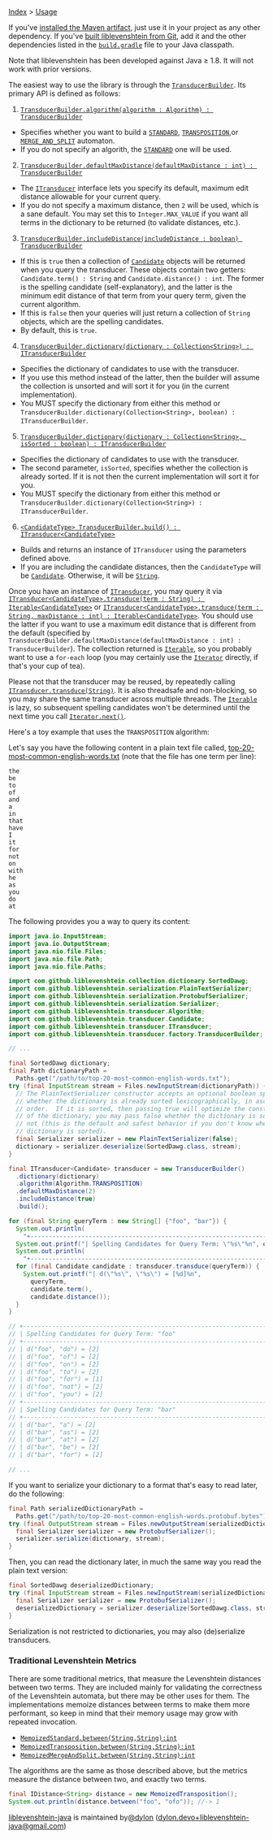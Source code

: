 [Index](index.md) > [Usage](usage.md)

If you've [installed the Maven artifact](installation.md), just use it in your
project as any other dependency.  If you've
[built liblevenshtein from Git](building.md), add it and the other dependencies
listed in the [`build.gradle`][src/build.gradle] file to your Java classpath.

Note that liblevenshtein has been developed against
Java&nbsp;&ge;&nbsp;1.8.  It will not work with prior
versions.

The easiest way to use the library is through the
[`TransducerBuilder`][src/TransducerBuilder.java].  Its primary API is defined
as follows:

1. [`TransducerBuilder.algorithm(algorithm : Algorithm) : TransducerBuilder`][javadoc/TransducerBuilder.algorithm(Algorithm)]
  - Specifies whether you want to build a
  [`STANDARD`][javadoc/Algorithm.TRANSPOSITION],
  [`TRANSPOSITION`][javadoc/Algorithm.TRANSPOSITION],or
  [`MERGE_AND_SPLIT`][javadoc/Algorithm.MERGE_AND_SPLIT] automaton.
  - If you do not specify an algorith, the
  [`STANDARD`][javadoc/Algorithm.TRANSPOSITION] one will be used.
2. [`TransducerBuilder.defaultMaxDistance(defaultMaxDistance : int) : TransducerBuilder`][javadoc/TransducerBuilder.defaultMaxDistance(int)]
  - The [`ITransducer`][src/ITransducer] interface lets you specify its default,
  maximum edit distance allowable for your current query.
  - If you do not specify a maximum distance, then `2` will be used, which is a
  	sane default.  You may set this to `Integer.MAX_VALUE` if you want all terms
  	in the dictionary to be returned (to validate distances, etc.).
3. [`TransducerBuilder.includeDistance(includeDistance : boolean) TransducerBuilder`][javadoc/TransducerBuilder.includeDistance(boolean)]
  - If this is `true` then a collection of [`Candidate`][src/Candidate] objects
  will be returned when you query the transducer.  These objects contain two
  getters: `Candidate.term() : String` and `Candidate.distance() : int`.
  The former is the spelling candidate (self-explanatory), and the latter is
  the minimum edit distance of that term from your query term, given the current
  algorithm.
  - If this is `false` then your queries will just return a collection of
  `String` objects, which are the spelling candidates.
  - By default, this is `true`.
4. [`TransducerBuilder.dictionary(dictionary : Collection<String>) : ITransducerBuilder`][javadoc/TransducerBuilder.dictionary(Collection)]
  - Specifies the dictionary of candidates to use with the transducer.
  - If you use this method instead of the latter, then the builder will assume
  the collection is unsorted and will sort it for you (in the current
  implementation).
  - You MUST specify the dictionary from either this method or
  `TransducerBuilder.dictionary(Collection<String>, boolean) : ITransducerBuilder`.
5. [`TransducerBuilder.dictionary(dictionary : Collection<String>, isSorted : boolean) : ITransducerBuilder`][javadoc/TransducerBuilder.dictionary(Collection,boolean)]
  - Specifies the dictionary of candidates to use with the transducer.
  - The second parameter, `isSorted`, specifies whether the collection is
  already sorted.  If it is not then the current implementation will sort it for
  you.
  - You MUST specify the dictionary from either this method or
  `TransducerBuilder.dictionary(Collection<String>) : ITransducerBuilder`.
6. [`<CandidateType> TransducerBuilder.build() : ITransducer<CandidateType>`][javadoc/TransducerBuilder.build()]
  - Builds and returns an instance of `ITransducer` using the parameters defined
  above.
  - If you are including the candidate distances, then the `CandidateType` will
  be [`Candidate`][src/Candidate].  Otherwise, it will be
  [`String`][javadoc/String].

Once you have an instance of [`ITransducer`][src/ITransducer], you may query it
via
[`ITransducer<CandidateType>.transduce(term : String) : Iterable<CandidateType>`][javadoc/ITransducer.transduce(String)]
or
[`ITransducer<CandidateType>.transduce(term : String, maxDistance : int) : Iterable<CandidateType>`][javadoc/ITransducer.transduce(String,int)].
You should use the latter if you want to use a maximum edit distance that is
different from the default
(specified by `TransducerBuilder.defaultMaxDistance(defaultMaxDistance : int) : TransducerBuilder`).
The collection returned is [`Iterable`][javadoc/Iterable], so you probably want
to use a `for-each` loop (you may certainly use the
[`Iterator`][javadoc/Iterator] directly, if that's your cup of tea).

Please not that the transducer may be reused, by repeatedly calling
[`ITransducer.transduce(String)`][javadoc/ITransducer.transduce(String)].  It is
also threadsafe and non-blocking, so you may share the same transducer across
multiple threads.  The [`Iterable`][javadoc/Iterable] is
lazy, so subsequent spelling candidates won't be determined until the next time
you call [`Iterator.next()`][javadoc/Iterator.next()].

Here's a toy example that uses the `TRANSPOSITION` algorithm:

Let's say you have the following content in a plain text file called,
[top-20-most-common-english-words.txt][top-20-most-common-english-words.txt]
(note that the file has one term per line):

```
the
be
to
of
and
a
in
that
have
I
it
for
not
on
with
he
as
you
do
at
```

The following provides you a way to query its content:

```java
import java.io.InputStream;
import java.io.OutputStream;
import java.nio.file.Files;
import java.nio.file.Path;
import java.nio.file.Paths;

import com.github.liblevenshtein.collection.dictionary.SortedDawg;
import com.github.liblevenshtein.serialization.PlainTextSerializer;
import com.github.liblevenshtein.serialization.ProtobufSerializer;
import com.github.liblevenshtein.serialization.Serializer;
import com.github.liblevenshtein.transducer.Algorithm;
import com.github.liblevenshtein.transducer.Candidate;
import com.github.liblevenshtein.transducer.ITransducer;
import com.github.liblevenshtein.transducer.factory.TransducerBuilder;

// ...

final SortedDawg dictionary;
final Path dictionaryPath =
  Paths.get("/path/to/top-20-most-common-english-words.txt");
try (final InputStream stream = Files.newInputStream(dictionaryPath)) {
  // The PlainTextSerializer constructor accepts an optional boolean specifying
  // whether the dictionary is already sorted lexicographically, in ascending
  // order.  If it is sorted, then passing true will optimize the construction
  // of the dictionary; you may pass false whether the dictionary is sorted or
  // not (this is the default and safest behavior if you don't know whether the
  // dictionary is sorted).
  final Serializer serializer = new PlainTextSerializer(false);
  dictionary = serializer.deserialize(SortedDawg.class, stream);
}

final ITransducer<Candidate> transducer = new TransducerBuilder()
  .dictionary(dictionary)
  .algorithm(Algorithm.TRANSPOSITION)
  .defaultMaxDistance(2)
  .includeDistance(true)
  .build();

for (final String queryTerm : new String[] {"foo", "bar"}) {
  System.out.println(
    "+-------------------------------------------------------------------------------");
  System.out.printf("| Spelling Candidates for Query Term: \"%s\"%n", queryTerm);
  System.out.println(
    "+-------------------------------------------------------------------------------");
  for (final Candidate candidate : transducer.transduce(queryTerm)) {
    System.out.printf("| d(\"%s\", \"%s\") = [%d]%n",
      queryTerm,
      candidate.term(),
      candidate.distance());
  }
}

// +-------------------------------------------------------------------------------
// | Spelling Candidates for Query Term: "foo"
// +-------------------------------------------------------------------------------
// | d("foo", "do") = [2]
// | d("foo", "of") = [2]
// | d("foo", "on") = [2]
// | d("foo", "to") = [2]
// | d("foo", "for") = [1]
// | d("foo", "not") = [2]
// | d("foo", "you") = [2]
// +-------------------------------------------------------------------------------
// | Spelling Candidates for Query Term: "bar"
// +-------------------------------------------------------------------------------
// | d("bar", "a") = [2]
// | d("bar", "as") = [2]
// | d("bar", "at") = [2]
// | d("bar", "be") = [2]
// | d("bar", "for") = [2]

// ...
```

If you want to serialize your dictionary to a format that's easy to read later,
do the following:

```java
final Path serializedDictionaryPath =
  Paths.get("/path/to/top-20-most-common-english-words.protobuf.bytes");
try (final OutputStream stream = Files.newOutputStream(serializedDictionaryPath)) {
  final Serializer serializer = new ProtobufSerializer();
  serializer.serialize(dictionary, stream);
}
```

Then, you can read the dictionary later, in much the same way you read the plain
text version:

```java
final SortedDawg deserializedDictionary;
try (final InputStream stream = Files.newInputStream(serializedDictionaryPath)) {
  final Serializer serializer = new ProtobufSerializer();
  deserializedDictionary = serializer.deserialize(SortedDawg.class, stream);
}
```

Serialization is not restricted to dictionaries, you may also (de)serialize
transducers.

### Traditional Levenshtein Metrics

There are some traditional metrics, that measure the Levenshtein distances
between two terms.  They are included mainly for validating the correctness of
the Levenshtein automata, but there may be other uses for them.  The
implementations memoize distances between terms to make them more performant, so
keep in mind that their memory usage may grow with repeated invocation.

- [`MemoizedStandard.between(String,String):int`][javadoc/MemoizedStandard.between(String,String)]
- [`MemoizedTransposition.between(String,String):int`][javadoc/MemoizedTransposition.between(String,String)]
- [`MemoizedMergeAndSplit.between(String,String):int`][javadoc/MemoizedMergeAndSplit.between(String,String)]

The algorithms are the same as those described above, but the metrics measure
the distance between two, and exactly two terms.

```java
final IDistance<String> distance = new MemoizedTransposition();
System.out.println(distance.between("foo", "ofo")); //-> 1
```

[liblevenshtein-java][github-repo] is maintained by[@dylon][github-author] ([dylon.devo+liblevenshtein-java@gmail.com][github-email])

[coursera-automata]: https://class.coursera.org/automata "Jeffrey Ullman (Coursera)"
[coursera-compilers]: https://class.coursera.org/compilers "Alex Aiken (Coursera)"
[coursera-nlp]: https://class.coursera.org/nlp "Dan Jurafsky and Chris Manning (Coursera)"
[damn-cool-algos-levenshtein-automata-2010]: http://blog.notdot.net/2010/07/Damn-Cool-Algorithms-Levenshtein-Automata "Nick Johnson (2010)"
[dict-compress-dawg-2011]: http://stevehanov.ca/blog/index.php?id=115 "Steve Hanov (2011)"
[fast-easy-correct-trie-2011]: http://stevehanov.ca/blog/index.php?id=114 "Steve Hanov (2011)"
[fast-string-correction-2002]: http://citeseerx.ist.psu.edu/viewdoc/summary?doi=10.1.1.16.652 "Klaus Schulz and Stoyan Mihov (2002)"
[incremental-construction-dawg-2000]: http://dl.acm.org/citation.cfm?id=971842 "Jan Daciuk, Bruce W. Watson, Stoyan Mihov, and Richard E. Watson (2000)"
[klaus-schulz]: http://www.cis.uni-muenchen.de/people/schulz.html "Klaus Schulz"
[lucene-fuzzy-2011]: http://blog.mikemccandless.com/2011/03/lucenes-fuzzyquery-is-100-times-faster.html "Michael McCandless (2011)"
[moman]: https://sites.google.com/site/rrettesite/moman "Moman"
[rao-li]: http://www.usca.edu/math/~mathdept/rli/ "Dr. Rao Li"
[stoyan-mihov]: http://www.lml.bas.bg/~stoyan/ "Stoyan Mihov"
[universal-automata-2005]: http://www.fmi.uni-sofia.bg/fmi/logic/theses/mitankin-en.pdf "Petar Nikolaev Mitankin (2005)"
[usca]: http://web.usca.edu/ "University of South Carolina Aiken"

[live-demo]: http://universal-automata.github.io/liblevenshtein/

[github-author]: https://github.com/dylon "Dylon Edwards <dylon.devo+liblevenshtein-java@gmail.com>"
[github-demo]: http://universal-automata.github.io/liblevenshtein/ "liblevenshtein demo"
[github-email]: mailto:dylon.devo+liblevenshtein-java@gmail.com "Dylon Edwards <dylon.devo+liblevenshtein-java@gmail.com>"
[github-repo]: https://github.com/universal-automata/liblevenshtein-java/ "universal-automata/liblevenshtein-java"

[wikipedia-damerau-levenshtein-distance]: https://en.wikipedia.org/wiki/Damerau%E2%80%93Levenshtein_distance "Damerau–Levenshtein distance"
[wikipedia-levenshtein-distance]: https://en.wikipedia.org/wiki/Levenshtein_distance "Levenshtein distance"

[master-branch]: https://github.com/universal-automata/liblevenshtein-java/tree/master "universal-automata/liblevenshtein-java/master"
[release-branch]: https://github.com/universal-automata/liblevenshtein-java/tree/release "universal-automata/liblevenshtein-java/release"
[release-branch-3.x]: https://github.com/universal-automata/liblevenshtein-java/tree/release-3.x "universal-automata/liblevenshtein-java/release-3.x"
[release-branch-2.x]: https://github.com/universal-automata/liblevenshtein-java/tree/release-2.x "universal-automata/liblevenshtein-java/release-2.x"

[wiki]: https://github.com/universal-automata/liblevenshtein-java/blob/gh-pages/docs/wiki/3.0.0-rc.3/index.md "liblevenshtein 3.0.0-rc.3 Wiki"
[javadoc]: http://universal-automata.github.io/liblevenshtein-java/docs/javadoc/3.0.0-rc.3/index.html "liblevenshtein 3.0.0-rc.3 API"
[tagged-source]: https://github.com/universal-automata/liblevenshtein-java/tree/3.0.0-rc.3/src "liblevenshtein 3.0.0-rc.3"

[java-lib]: https://github.com/universal-automata/liblevenshtein-java "liblevenshtein-java"
[java-cli]: https://github.com/universal-automata/liblevenshtein-java-cli "liblevenshtein-java-cli"
[java-cli-readme]: https://github.com/universal-automata/liblevenshtein-java-cli/blob/master/README.md "liblevenshtein-java-cli, README.md"

[javadoc/Iterable]: https://docs.oracle.com/javase/8/docs/api/java/lang/Iterable.html?is-external=true "java.lang.Iterable"
[javadoc/Iterator.next()]: https://docs.oracle.com/javase/8/docs/api/java/util/Iterator.html#next-- "java.util.Iterator.next()"
[javadoc/Iterator]: https://docs.oracle.com/javase/8/docs/api/java/util/Iterator.html "java.util.Iterator"
[javadoc/String]: https://docs.oracle.com/javase/8/docs/api/java/lang/String.html "java.lang.String"

[javadoc/Algorithm.MERGE_AND_SPLIT]: http://universal-automata.github.io/liblevenshtein-java/docs/javadoc/3.0.0-rc.3/com/github/liblevenshtein/transducer/Algorithm.html#MERGE_AND_SPLIT "Algorithm.MERGE_AND_SPLIT"
[javadoc/Algorithm.STANDARD]: http://universal-automata.github.io/liblevenshtein-java/docs/javadoc/3.0.0-rc.3/com/github/liblevenshtein/transducer/Algorithm.html#STANDARD "Algorithm.STANDARD"
[javadoc/Algorithm.TRANSPOSITION]: http://universal-automata.github.io/liblevenshtein-java/docs/javadoc/3.0.0-rc.3/com/github/liblevenshtein/transducer/Algorithm.html#TRANSPOSITION "Algorithm.TRANSPOSITION"
[javadoc/ITransducer.transduce(String)]: http://universal-automata.github.io/liblevenshtein-java/docs/javadoc/3.0.0-rc.3/com/github/liblevenshtein/transducer/ITransducer.html#transduce-java.lang.String- "ITransducer.transduce(String):Iterable"
[javadoc/ITransducer.transduce(String,int)]: http://universal-automata.github.io/liblevenshtein-java/docs/javadoc/3.0.0-rc.3/com/github/liblevenshtein/transducer/ITransducer.html#transduce-java.lang.String-int- "ITransducer.transduce(String,int):Iterable"
[javadoc/MemoizedMergeAndSplit.between(String,String)]: http://universal-automata.github.io/liblevenshtein-java/docs/javadoc/3.0.0-rc.3/com/github/liblevenshtein/distance/MemoizedMergeAndSplit.html "MemoizedMergeAndSplit.between(String,String):int"
[javadoc/MemoizedStandard.between(String,String)]: http://universal-automata.github.io/liblevenshtein-java/docs/javadoc/3.0.0-rc.3/com/github/liblevenshtein/distance/MemoizedStandard.html "MemoizedStandard.between(String,String):int"
[javadoc/MemoizedTransposition.between(String,String)]: http://universal-automata.github.io/liblevenshtein-java/docs/javadoc/3.0.0-rc.3/com/github/liblevenshtein/distance/MemoizedTransposition.html "MemoizedTransposition.between(String,String):int"
[javadoc/TransducerBuilder.algorithm(Algorithm)]: http://universal-automata.github.io/liblevenshtein-java/docs/javadoc/3.0.0-rc.3/com/github/liblevenshtein/transducer/factory/TransducerBuilder.html#algorithm-com.github.liblevenshtein.Algorithm- "TransducerBuilder.algorithm(Algorithm):TransducerBuilder"
[javadoc/TransducerBuilder.build()]: http://universal-automata.github.io/liblevenshtein-java/docs/javadoc/3.0.0-rc.3/com/github/liblevenshtein/transducer/factory/TransducerBuilder.html#build-- "TransducerBuilder.build():ITransducer"
[javadoc/TransducerBuilder.defaultMaxDistance(int)]: http://universal-automata.github.io/liblevenshtein-java/docs/javadoc/3.0.0-rc.3/com/github/liblevenshtein/transducer/factory/TransducerBuilder.html#defaultMaxDistance-int- "TransducerBuilder.defaultMaxDistance(int):TransducerBuilder"
[javadoc/TransducerBuilder.dictionary(Collection)]: http://universal-automata.github.io/liblevenshtein-java/docs/javadoc/3.0.0-rc.3/com/github/liblevenshtein/transducer/factory/TransducerBuilder.html#dictionary-java.util.Collection- "TransducerBuilder.dictionary(Collection):TransducerBuilder"
[javadoc/TransducerBuilder.dictionary(Collection,boolean)]: http://universal-automata.github.io/liblevenshtein-java/docs/javadoc/3.0.0-rc.3/com/github/liblevenshtein/transducer/factory/TransducerBuilder.html#dictionary-java.util.Collection-boolean- "TransducerBuilder.dictionary(Collection,boolean):TransducerBuilder"
[javadoc/TransducerBuilder.includeDistance(boolean)]: http://universal-automata.github.io/liblevenshtein-java/docs/javadoc/3.0.0-rc.3/com/github/liblevenshtein/transducer/factory/TransducerBuilder.html#includeDistance-boolean- "TransducerBuilder.includeDistance(boolean):TransducerBuilder"

[src/Candidate]: https://github.com/universal-automata/liblevenshtein-java/blob/master/src/main/java/com/github/liblevenshtein/transducer/Candidate.java "Candidate.java"
[src/ITransducer]: https://github.com/universal-automata/liblevenshtein-java/blob/3.0.0-rc.3/src/main/java/com/github/liblevenshtein/transducer/factory/TransducerBuilder.java "TransducerBuilder.java"
[src/TransducerBuilder.java]: https://github.com/universal-automata/liblevenshtein-java/blob/3.0.0-rc.3/src/main/java/com/github/liblevenshtein/transducer/factory/TransducerBuilder.java "TransducerBuilder.java"
[src/build.gradle]: https://github.com/universal-automata/liblevenshtein-java/blob/3.0.0-rc.3/build.gradle "build.gradle"

[top-20-most-common-english-words.txt]: https://raw.githubusercontent.com/universal-automata/liblevenshtein-java/3.0.0-rc.3/src/test/resources/top-20-most-common-english-words.txt "top-20-most-common-english-words.txt"

[maven-repo]: https://repo1.maven.org/maven2 "Maven Central repository"
[jcenter-repo]: https://jcenter.bintray.com "JCenter repository"
[bintray-repo]: https://dl.bintray.com/universal-automata/liblevenshtein "Bintray repository"
[artifactory-repo]: https://oss.jfrog.org/artifactory/oss-release-local "Artifactory repository"

[gradle-home]: http://gradle.org/ "Gradle homepage"
